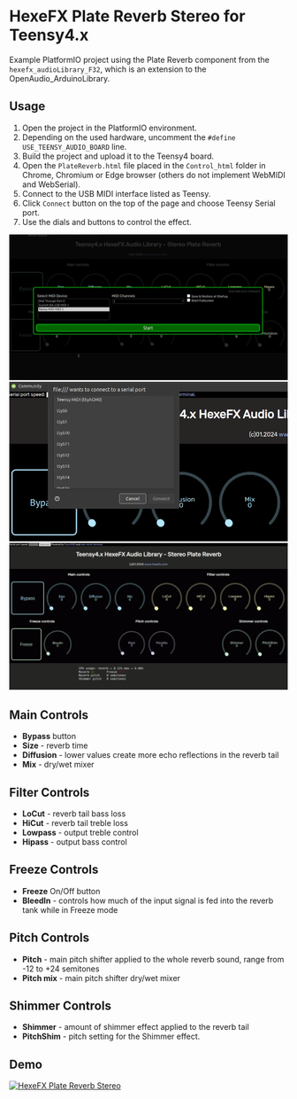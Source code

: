 # HexeFX Plate Reverb Stereo for Teensy4.x  
Example PlatformIO project using the Plate Reverb component from the `hexefx_audioLibrary_F32`, which is an extension to the OpenAudio_ArduinoLibrary.  
## Usage  
1. Open the project in the PlatformIO environment.
2. Depending on the used hardware, uncomment the `#define USE_TEENSY_AUDIO_BOARD` line.
3. Build the project and upload it to the Teensy4 board.
4. Open the `PlateReverb.html` file placed in the `Control_html` folder in Chrome, Chromium or Edge browser (others do not implement WebMIDI and WebSerial).
5. Connect to the USB MIDI interface listed as Teensy.  
6. Click `Connect` button on the top of the page and choose Teensy Serial port.
7. Use the dials and buttons to control the effect.  
 
![Choose MIDI interface](../img/WebMIDI_open.png)  
![Open the Serial Port](../img/WebSerial_open.png)  
![Control interface](../img/PlateReverbCtrl.gif)  

## Main Controls  
* **Bypass** button
* **Size** - reverb time
* **Diffusion** - lower values create more echo reflections in the reverb tail
* **Mix** - dry/wet mixer  

## Filter Controls  
* **LoCut** - reverb tail bass loss
* **HiCut** - reverb tail treble loss
* **Lowpass** - output treble control
* **Hipass** - output bass control  

## Freeze Controls
* **Freeze** On/Off button
* **BleedIn** - controls how much of the input signal is fed into the reverb tank while in Freeze mode 

## Pitch Controls
* **Pitch** - main pitch shifter applied to the whole reverb sound, range from -12 to +24 semitones
* **Pitch mix** - main pitch shifter dry/wet mixer  

## Shimmer Controls
* **Shimmer** - amount of shimmer effect applied to the reverb tail
* **PitchShim** - pitch setting for the Shimmer effect.  
  
## Demo  
[![HexeFX Plate Reverb Stereo](http://img.youtube.com/vi/kalTw_w2d0I/0.jpg)](http://www.youtube.com/watch?v=kalTw_w2d0I)    
